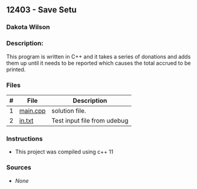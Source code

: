 ## 12403 - Save Setu
### Dakota Wilson 
### Description:

This program is written in C++ and it takes a series of donations and adds them up until it needs to be reported which causes the total accrued to be printed.

### Files

|   #   | File                       | Description                                                |
| :---: | -------------------------- | ---------------------------------------------------------- |
|   1   | [main.cpp](./main.cpp)     | solution file.                                             |
|   2   | [in.txt](./in.txt)         | Test input file from udebug                                |

### Instructions

- This project was compiled using c++ 11

### Sources

- *None*